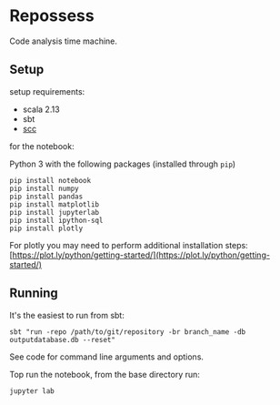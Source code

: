 # Repossess

Code analysis time machine.

## Setup
setup requirements:
  - scala 2.13
  - sbt
  - [scc](https://github.com/boyter/scc)

for the notebook:

Python 3 with the following packages (installed through `pip`)

```
pip install notebook
pip install numpy
pip install pandas
pip install matplotlib
pip install jupyterlab
pip install ipython-sql
pip install plotly
```

For plotly you may need to perform additional installation steps: [https://plot.ly/python/getting-started/](https://plot.ly/python/getting-started/)

## Running

It's the easiest to run from sbt:

```
sbt "run -repo /path/to/git/repository -br branch_name -db outputdatabase.db --reset"
```

See code for command line arguments and options.

Top run the notebook, from the base directory run:

```
jupyter lab
```